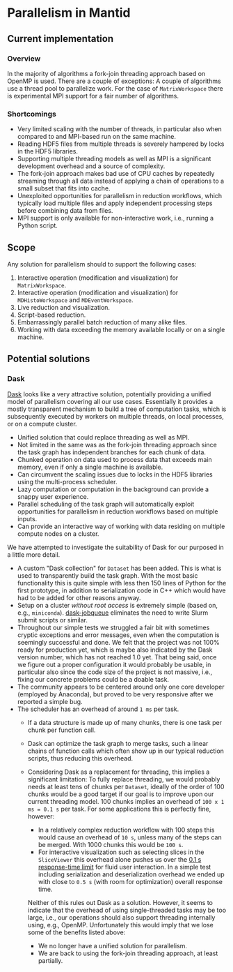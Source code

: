 # Parallelism in Mantid

## Current implementation

### Overview

In the majority of algorithms a fork-join threading approach based on OpenMP is used.
There are a couple of exceptions:
A couple of algorithms use a thread pool to parallelize work.
For the case of `MatrixWorkspace` there is experimental MPI support for a fair number of algorithms.

### Shortcomings

- Very limited scaling with the number of threads, in particular also when compared to and MPI-based run on the same machine.
- Reading HDF5 files from multiple threads is severely hampered by locks in the HDF5 libraries.
- Supporting multiple threading models as well as MPI is a significant development overhead and a source of complexity.
- The fork-join approach makes bad use of CPU caches by repeatedly streaming through all data instead of applying a chain of operations to a small subset that fits into cache.
- Unexploited opportunities for parallelism in reduction workflows, which typically load multiple files and apply independent processing steps before combining data from files.
- MPI support is only available for non-interactive work, i.e., running a Python script.

## Scope

Any solution for parallelism should to support the following cases:

1. Interactive operation (modification and visualization) for `MatrixWorkspace`.
1. Interactive operation (modification and visualization) for `MDHistoWorkspace` and `MDEventWorkspace`.
1. Live reduction and visualization.
1. Script-based reduction.
1. Embarrassingly parallel batch reduction of many alike files.
1. Working with data exceeding the memory available locally or on a single machine.

## Potential solutions

### Dask

[Dask](https://dask.org/) looks like a very attractive solution, potentially providing a unified model of parallelism covering all our use cases.
Essentially it provides a mostly transparent mechanism to build a tree of computation tasks, which is subsequently executed by workers on multiple threads, on local processes, or on a compute cluster.

- Unified solution that could replace threading as well as MPI.
- Not limited in the same was as the fork-join threading approach since the task graph has independent branches for each chunk of data.
- Chunked operation on data used to process data that exceeds main memory, even if only a single machine is available.
- Can circumvent the scaling issues due to locks in the HDF5 libraries using the multi-process scheduler.
- Lazy computation or computation in the background can provide a snappy user experience.
- Parallel scheduling of the task graph will automatically exploit opportunities for parallelism in reduction workflows based on multiple inputs.
- Can provide an interactive way of working with data residing on multiple compute nodes on a cluster.

We have attempted to investigate the suitability of Dask for our purposed in a little more detail.

- A custom "Dask collection" for `Dataset` has been added.
  This is what is used to transparently build the task graph.
  With the most basic functionality this is quite simple with less then 150 lines of Python for the first prototype, in addition to serialization code in C++ which would have had to be added for other reasons anyway.
- Setup on a cluster *without root access* is extremely simple (based on, e.g., `miniconda`).
  [dask-jobqueue](https://github.com/dask/dask-jobqueue) eliminates the need to write Slurm submit scripts or similar.
- Throughout our simple tests we struggled a fair bit with sometimes cryptic exceptions and error messages, even when the computation is seemingly successful and done.
  We felt that the project was not 100% ready for production yet, which is maybe also indicated by the Dask version number, which has not reached 1.0 yet.
  That being said, once we figure out a proper configuration it would probably be usable, in particular also since the code size of the project is not massive, i.e., fixing our concrete problems could be a doable task.
- The community appears to be centered around only one core developer (employed by Anaconda), but proved to be very responsive after we reported a simple bug.
- The scheduler has an overhead of around `1 ms` per task.
  - If a data structure is made up of many chunks, there is one task per chunk per function call.
  - Dask can optimize the task graph to merge tasks, such a linear chains of function calls which often show up in our typical reduction scripts, thus reducing this overhead.
  - Considering Dask as a replacement for threading, this implies a significant limitation:
    To fully replace threading, we would probably needs at least tens of chunks per `Dataset`, ideally of the order of 100 chunks would be a good target if our goal is to improve upon our current threading model.
    100 chunks implies an overhead of `100 x 1 ms = 0.1 s` per task.
    For some applications this is perfectly fine, however:
    - In a relatively complex reduction workflow with 100 steps this would cause an overhead of `10 s`, unless many of the steps can be merged.
      With 1000 chunks this would be `100 s`.
    - For interactive visualization such as selecting slices in the `SliceViewer` this overhead alone pushes us over the [0.1 s response-time limit](https://www.nngroup.com/articles/response-times-3-important-limits/) for fluid user interaction.
      In a simple test including serialization and deserialization overhead we ended up with close to `0.5 s` (with room for optimization) overall response time.

    Neither of this rules out Dask as a solution.
    However, it seems to indicate that the overhead of using single-threaded tasks may be too large, i.e., our operations should also support threading internally using, e.g., OpenMP.
    Unfortunately this would imply that we lose some of the benefits listed above:
    - We no longer have a unified solution for parallelism.
    - We are back to using the fork-join threading approach, at least partially.
